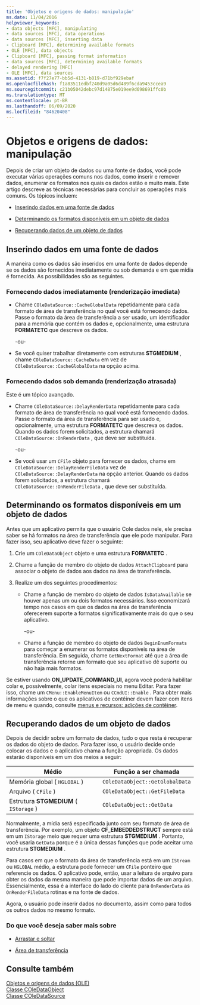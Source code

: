 ```yaml
---
title: 'Objetos e origens de dados: manipulação'
ms.date: 11/04/2016
helpviewer_keywords:
- data objects [MFC], manipulating
- data sources [MFC], data operations
- data sources [MFC], inserting data
- Clipboard [MFC], determining available formats
- OLE [MFC], data objects
- Clipboard [MFC], passing format information
- data sources [MFC], determining available formats
- delayed rendering [MFC]
- OLE [MFC], data sources
ms.assetid: f7f27e77-bb5d-4131-b819-d71bf929ebaf
ms.openlocfilehash: f1a83511edbf240d9a05d6d489f6cda9453ccea9
ms.sourcegitcommit: c21b05042debc97d14875e019ee9d698691ffc0b
ms.translationtype: MT
ms.contentlocale: pt-BR
ms.lasthandoff: 06/09/2020
ms.locfileid: "84620408"
---
```

# <a name="data-objects-and-data-sources-manipulation"></a>Objetos e origens de dados: manipulação

Depois de criar um objeto de dados ou uma fonte de dados, você pode executar várias operações comuns nos dados, como inserir e remover dados, enumerar os formatos nos quais os dados estão e muito mais. Este artigo descreve as técnicas necessárias para concluir as operações mais comuns. Os tópicos incluem:

- [Inserindo dados em uma fonte de dados](#_core_inserting_data_into_a_data_source)

- [Determinando os formatos disponíveis em um objeto de dados](#_core_determining_the_formats_available_in_a_data_object)

- [Recuperando dados de um objeto de dados](#_core_retrieving_data_from_a_data_object)

## <a name="inserting-data-into-a-data-source"></a><a name="_core_inserting_data_into_a_data_source"></a>Inserindo dados em uma fonte de dados

A maneira como os dados são inseridos em uma fonte de dados depende se os dados são fornecidos imediatamente ou sob demanda e em que mídia é fornecida. As possibilidades são as seguintes.

### <a name="supplying-data-immediately-immediate-rendering"></a>Fornecendo dados imediatamente (renderização imediata)

- Chame `COleDataSource::CacheGlobalData` repetidamente para cada formato de área de transferência no qual você está fornecendo dados. Passe o formato da área de transferência a ser usado, um identificador para a memória que contém os dados e, opcionalmente, uma estrutura **FORMATETC** que descreve os dados.

     -ou-

- Se você quiser trabalhar diretamente com estruturas **STGMEDIUM** , chame `COleDataSource::CacheData` em vez de `COleDataSource::CacheGlobalData` na opção acima.

### <a name="supplying-data-on-demand-delayed-rendering"></a>Fornecendo dados sob demanda (renderização atrasada)

Este é um tópico avançado.

- Chame `COleDataSource::DelayRenderData` repetidamente para cada formato de área de transferência no qual você está fornecendo dados. Passe o formato da área de transferência para ser usado e, opcionalmente, uma estrutura **FORMATETC** que descreva os dados. Quando os dados forem solicitados, a estrutura chamará `COleDataSource::OnRenderData` , que deve ser substituída.

     -ou-

- Se você usar um `CFile` objeto para fornecer os dados, chame em `COleDataSource::DelayRenderFileData` vez de `COleDataSource::DelayRenderData` na opção anterior. Quando os dados forem solicitados, a estrutura chamará `COleDataSource::OnRenderFileData` , que deve ser substituída.

## <a name="determining-the-formats-available-in-a-data-object"></a><a name="_core_determining_the_formats_available_in_a_data_object"></a>Determinando os formatos disponíveis em um objeto de dados

Antes que um aplicativo permita que o usuário Cole dados nele, ele precisa saber se há formatos na área de transferência que ele pode manipular. Para fazer isso, seu aplicativo deve fazer o seguinte:

1. Crie um `COleDataObject` objeto e uma estrutura **FORMATETC** .

1. Chame a função de membro do objeto de dados `AttachClipboard` para associar o objeto de dados aos dados na área de transferência.

1. Realize um dos seguintes procedimentos:

   - Chame a função de membro do objeto de dados `IsDataAvailable` se houver apenas um ou dois formatos necessários. Isso economizará tempo nos casos em que os dados na área de transferência oferecerem suporte a formatos significativamente mais do que o seu aplicativo.

     \-ou-

   - Chame a função de membro do objeto de dados `BeginEnumFormats` para começar a enumerar os formatos disponíveis na área de transferência. Em seguida, chame `GetNextFormat` até que a área de transferência retorne um formato que seu aplicativo dê suporte ou não haja mais formatos.

Se estiver usando **ON_UPDATE_COMMAND_UI**, agora você poderá habilitar colar e, possivelmente, colar itens especiais no menu Editar. Para fazer isso, chame um `CMenu::EnableMenuItem` ou `CCmdUI::Enable` . Para obter mais informações sobre o que os aplicativos de contêiner devem fazer com itens de menu e quando, consulte [menus e recursos: adições de contêiner](menus-and-resources-container-additions.md).

## <a name="retrieving-data-from-a-data-object"></a><a name="_core_retrieving_data_from_a_data_object"></a>Recuperando dados de um objeto de dados

Depois de decidir sobre um formato de dados, tudo o que resta é recuperar os dados do objeto de dados. Para fazer isso, o usuário decide onde colocar os dados e o aplicativo chama a função apropriada. Os dados estarão disponíveis em um dos meios a seguir:

|Médio|Função a ser chamada|
|------------|----------------------|
|Memória global ( `HGLOBAL` )|`COleDataObject::GetGlobalData`|
|Arquivo ( `CFile` )|`COleDataObject::GetFileData`|
|Estrutura **STGMEDIUM** ( `IStorage` )|`COleDataObject::GetData`|

Normalmente, a mídia será especificada junto com seu formato de área de transferência. Por exemplo, um objeto **CF_EMBEDDEDSTRUCT** sempre está em um `IStorage` meio que requer uma estrutura **STGMEDIUM** . Portanto, você usaria `GetData` porque é a única dessas funções que pode aceitar uma estrutura **STGMEDIUM** .

Para casos em que o formato da área de transferência está em um `IStream` ou `HGLOBAL` médio, a estrutura pode fornecer um `CFile` ponteiro que referencie os dados. O aplicativo pode, então, usar a leitura de arquivo para obter os dados da mesma maneira que pode importar dados de um arquivo. Essencialmente, essa é a interface do lado do cliente para `OnRenderData` as `OnRenderFileData` rotinas e na fonte de dados.

Agora, o usuário pode inserir dados no documento, assim como para todos os outros dados no mesmo formato.

### <a name="what-do-you-want-to-know-more-about"></a>Do que você deseja saber mais sobre

- [Arrastar e soltar](drag-and-drop-ole.md)

- [Área de transferência](clipboard.md)

## <a name="see-also"></a>Consulte também

[Objetos e origens de dados (OLE)](data-objects-and-data-sources-ole.md)<br/>
[Classe COleDataObject](reference/coledataobject-class.md)<br/>
[Classe COleDataSource](reference/coledatasource-class.md)
